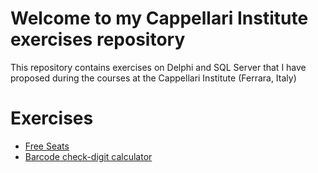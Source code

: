 # Welcome to my Cappellari Institute exercises repository

This repository contains exercises on Delphi and SQL Server that I have proposed during the courses at the Cappellari Institute (Ferrara, Italy)

Exercises
=========

- [Free Seats](https://github.com/segovoni/cappellari-institute/tree/master/Free%20seats)
- [Barcode check-digit calculator](https://github.com/segovoni/cappellari-institute/tree/master/Barcode%20check-digit%20calculator)
